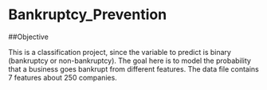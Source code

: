 # Bankruptcy_Prevention

##Objective

This is a classification project, since the variable to predict is binary (bankruptcy or non-bankruptcy).  The goal here is to model the probability that a business goes bankrupt from different features.
The data file contains 7 features about 250 companies.

